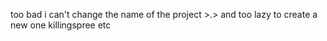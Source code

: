 too bad i can't change the name of the project >.>
and too lazy to create a new one
killingspree
etc